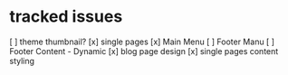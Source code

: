 # tracked issues
[ ] theme thumbnail?
[x] single pages
[x] Main Menu
[ ] Footer Manu
[ ] Footer Content - Dynamic
[x] blog page design
[x] single pages content styling